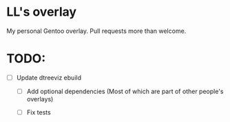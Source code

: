 # LL's overlay
My personal Gentoo overlay. 
Pull requests more than welcome.

# TODO:
- [ ] Update dtreeviz ebuild
	- [ ] Add optional dependencies (Most of which are part of other people's overlays)
	- [ ] Fix tests

